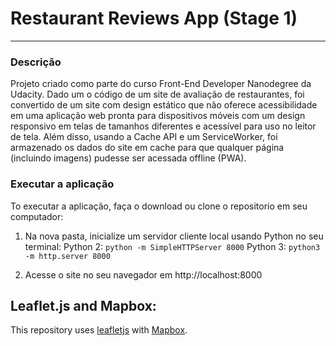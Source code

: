 # Restaurant Reviews App (Stage 1)
---

### Descrição

Projeto criado como parte do curso Front-End Developer Nanodegree da Udacity. Dado um o código de um site de avaliação de restaurantes, foi convertido de um site com design estático que não oferece acessibilidade em uma aplicação web pronta para dispositivos móveis com um design responsivo em telas de tamanhos diferentes e acessível para uso no leitor de tela. Além disso, usando a Cache API e um ServiceWorker, foi armazenado os dados do site em cache para que qualquer página (incluindo imagens) pudesse ser acessada offline (PWA).

### Executar a aplicação

To executar a aplicação, faça o download ou clone o repositorio em seu computador:

1. Na nova pasta, inicialize um servidor cliente local usando Python no seu terminal: 
Python 2: `python -m SimpleHTTPServer 8000` 
Python 3: `python3 -m http.server 8000`

2. Acesse o site no seu navegador em http://localhost:8000

## Leaflet.js and Mapbox:

This repository uses [leafletjs](https://leafletjs.com/) with [Mapbox](https://www.mapbox.com/).




